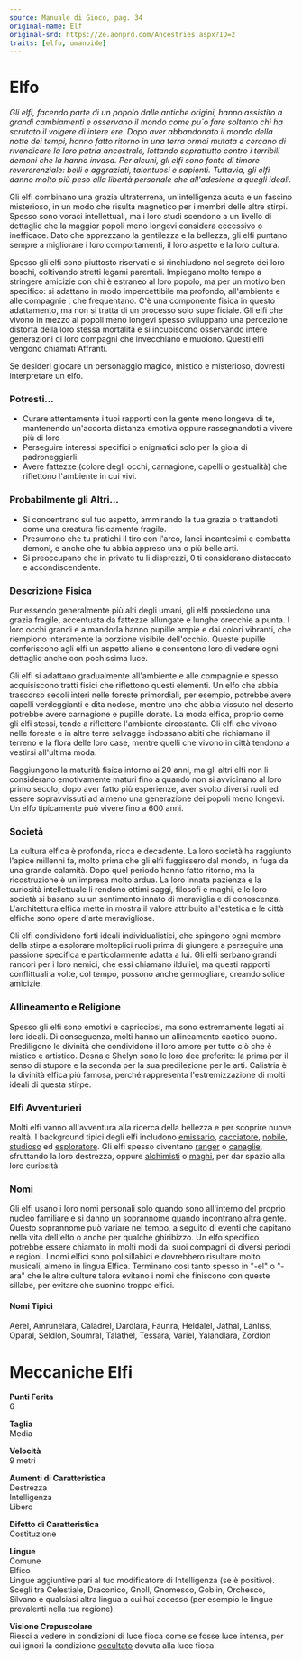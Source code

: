 ```yaml
---
source: Manuale di Gioco, pag. 34
original-name: Elf
original-srd: https://2e.aonprd.com/Ancestries.aspx?ID=2
traits: [elfo, umanoide]
---
```


# Elfo

_Gli elfi, facendo parte di un popolo dalle antiche origini, hanno assistito a
grandi cambiamenti e osservano il mondo come pu`o fare soltanto chi ha scrutato
il volgere di intere ere. Dopo aver abbandonato il mondo della notte dei tempi,
hanno fatto ritorno in una terra ormai mutata e cercano di rivendicare la loro
patria ancestrale, lottando soprattutto contro i terribili demoni che la hanno
invasa. Per alcuni, gli elfi sono fonte di timore revererenziale: belli e
aggraziati, talentuosi e sapienti. Tuttavia, gli elfi danno molto più peso alla
libertà personale che all'adesione a quegli ideali._

Gli elfi combinano una grazia ultraterrena, un'intelligenza acuta e un fascino
misterioso, in un modo che risulta magnetico per i membri delle altre stirpi.
Spesso sono voraci intellettuali, ma i loro studi scendono a un livello di
dettaglio che la maggior popoli meno longevi considera eccessivo o inefficace.
Dato che apprezzano la gentilezza e la bellezza, gli elfi puntano sempre a
migliorare i loro comportamenti, il loro aspetto e la loro cultura.

Spesso gli elfi sono piuttosto riservati e si rinchiudono nel segreto dei loro
boschi, coltivando stretti legami parentali. Impiegano molto tempo a stringere
amicizie con chi è estraneo al loro popolo, ma per un motivo ben specifico: si
adattano in modo impercettibile ma profondo, all'ambiente e alle compagnie , che
frequentano. C'è una componente fisica in questo adattamento, ma non si tratta
di un processo solo superficiale. Gli elfi che vivono in mezzo ai popoli meno
longevi spesso sviluppano una percezione distorta della loro stessa mortalità e
si incupiscono osservando intere generazioni di loro compagni che invecchiano e
muoiono. Questi elfi vengono chiamati Affranti.

Se desideri giocare un personaggio magico, mistico e misterioso, dovresti
interpretare un elfo.

### Potresti...

- Curare attentamente i tuoi rapporti con la gente meno longeva di te,
  mantenendo un'accorta distanza emotiva oppure rassegnandoti a vivere più di
  loro
- Perseguire interessi specifici o enigmatici solo per la gioia di
  padroneggiarli.
- Avere fattezze (colore degli occhi, carnagione, capelli o gestualità) che
  riflettono l'ambiente in cui vivi.

### Probabilmente gli Altri...

- Si concentrano sul tuo aspetto, ammirando la tua grazia o trattandoti come una
  creatura fisicamente fragile.
- Presumono che tu pratichi il tiro con l'arco, lanci incantesimi e combatta
  demoni, e anche che tu abbia appreso una o più belle arti.
- Si preoccupano che in privato tu li disprezzi, 0 ti considerano distaccato e
  accondiscendente.

### Descrizione Fisica

Pur essendo generalmente più alti degli umani, gli elfi possiedono una grazia
fragile, accentuata da fattezze allungate e lunghe orecchie a punta. I loro
occhi grandi e a mandorla hanno pupille ampie e dai colori vibranti, che
riempiono interamente la porzione visibile dell'occhio. Queste pupille
conferiscono agli elfi un aspetto alieno e consentono loro di vedere ogni
dettaglio anche con pochissima luce.

Gli elfi si adattano gradualmente all'ambiente e alle compagnie e spesso
acquisiscono tratti fisici che riflettono questi elementi. Un elfo che abbia
trascorso secoli interi nelle foreste primordiali, per esempio, potrebbe avere
capelli verdeggianti e dita nodose, mentre uno che abbia vissuto nel deserto
potrebbe avere carnagione e pupille dorate. La moda elfica, proprio come gli
elfi stessi, tende a riflettere l'ambiente circostante. Gli elfi che vivono
nelle foreste e in altre terre selvagge indossano abiti che richiamano il
terreno e la flora delle loro case, mentre quelli che vivono in città tendono a
vestirsi all'ultima moda.

Raggiungono la maturità fisica intorno ai 20 anni, ma gli altri elfi non li
considerano emotivamente maturi fino a quando non si avvicinano al loro primo
secolo, dopo aver fatto più esperienze, aver svolto diversi ruoli ed essere
sopravvissuti ad almeno una generazione dei popoli meno longevi. Un elfo
tipicamente può vivere fino a 600 anni.

### Società

La cultura elfica è profonda, ricca e decadente. La loro società ha raggiunto
l'apice millenni fa, molto prima che gli elfi fuggissero dal mondo, in fuga da
una grande calamità. Dopo quel periodo hanno fatto ritorno, ma la ricostruzione
è un'impresa molto ardua. La loro innata pazienza e la curiosità intellettuale
li rendono ottimi saggi, filosofi e maghi, e le loro società si basano su un
sentimento innato di meraviglia e di conoscenza. L'architettura elfica mette in
mostra il valore attribuito all'estetica e le città elfiche sono opere d'arte
meravigliose.

Gli elfi condividono forti ideali individualistici, che spingono ogni membro
della stirpe a esplorare molteplici ruoli prima di giungere a perseguire una
passione specifica e particolarmente adatta a lui. Gli elfi serbano grandi
rancori per i loro nemici, che essi chiamano ilduliel, ma questi rapporti
conflittuali a volte, col tempo, possono anche germogliare, creando solide
amicizie.

### Allineamento e Religione

Spesso gli elfi sono emotivi e capricciosi, ma sono estremamente legati ai loro
ideali. Di conseguenza, molti hanno un allineamento caotico buono. Prediligono
le divinità che condividono il loro amore per tutto ciò che è mistico e
artistico. Desna e Shelyn sono le loro dee preferite: la prima per il senso di
stupore e la seconda per la sua predilezione per le arti. Calistria è la
divinità elfica più famosa, perché rappresenta l'estremizzazione di molti ideali
di questa stirpe.

### Elfi Avventurieri

Molti elfi vanno all'avventura alla ricerca della bellezza e per scoprire nuove
realtà. I background tipici degli elfi includono
[emissario](/background/emissario), [cacciatore](/background/cacciatore),
[nobile](/background/nobile), [studioso](/background/studioso) ed
[esploratore](/background/esploratore). Gli elfi spesso diventano
[ranger](/classi/ranger) o [canaglie](/classi/canaglia), sfruttando la loro
destrezza, oppure [alchimisti](/classi/alchimista) o [maghi](/classi/mago), per
dar spazio alla loro curiosità.

### Nomi

Gli elfi usano i loro nomi personali solo quando sono all'interno del proprio
nucleo familiare e si danno un soprannome quando incontrano altra gente. Questo
soprannome può variare nel tempo, a seguito di eventi che capitano nella vita
dell'elfo o anche per qualche ghiribizzo. Un elfo specifico potrebbe essere
chiamato in molti modi dai suoi compagni di diversi periodi e regioni. I nomi
elfici sono polisillabici e dovrebbero risultare molto musicali, almeno in
lingua Elfica. Terminano così tanto spesso in "-el" o "-ara" che le altre
culture talora evitano i nomi che finiscono con queste sillabe, per evitare che
suonino troppo elfici.

#### Nomi Tipici

Aerel, Amrunelara, Caladrel, Dardlara, Faunra, Heldalel, Jathal, Lanliss,
Oparal, Seldlon, Soumral, Talathel, Tessara, Variel, Yalandlara, Zordlon

# Meccaniche Elfi

**Punti Ferita**  
6

**Taglia**  
Media

**Velocità**  
9 metri

**Aumenti di Caratteristica**  
Destrezza  
Intelligenza  
Libero

**Difetto di Caratteristica**  
Costituzione

**Lingue**  
Comune  
Elfico  
Lingue aggiuntive pari al tuo modificatore di Intelligenza (se è positivo).
Scegli tra Celestiale, Draconico, Gnoll, Gnomesco, Goblin, Orchesco, Silvano e
qualsiasi altra lingua a cui hai accesso (per esempio le lingue prevalenti nella
tua regione).

**Visione Crepuscolare**  
Riesci a vedere in condizioni di luce fioca come se fosse luce intensa, per cui
ignori la condizione [occultato](/condizioni/occultato) dovuta alla luce fioca.
